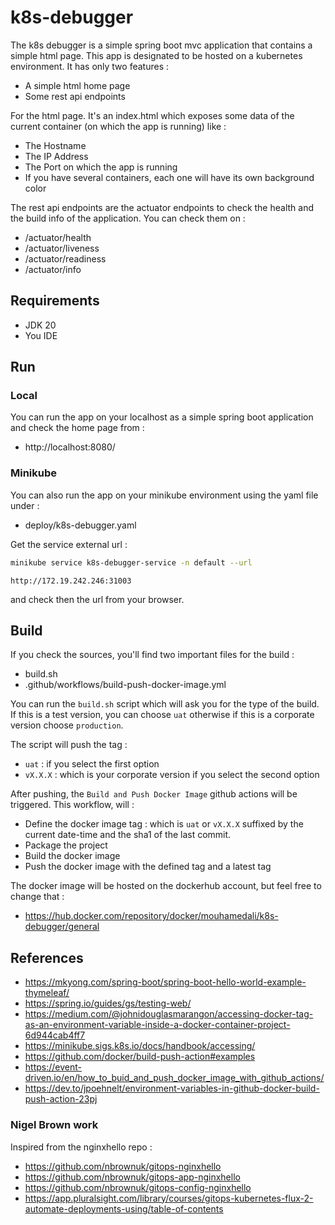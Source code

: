 # k8s-debugger

The k8s debugger is a simple spring boot mvc application that contains a simple html page.
This app is designated to be hosted on a kubernetes environment.
It has only two features :
- A simple html home page
- Some rest api endpoints

For the html page. It's an index.html which exposes some data of the current container (on which the app is running)
like :
- The Hostname
- The IP Address
- The Port on which the app is running
- If you have several containers, each one will have its own background color

The rest api endpoints are the actuator endpoints to check the health and the build info of the application. You can check them on :
- /actuator/health
- /actuator/liveness
- /actuator/readiness
- /actuator/info

## Requirements

- JDK 20
- You IDE

## Run

### Local
You can run the app on your localhost as a simple spring boot application and check the home page from :
- http://localhost:8080/

### Minikube

You can also run the app on your minikube environment using the yaml file under :
- deploy/k8s-debugger.yaml

Get the service external url :

```bash
minikube service k8s-debugger-service -n default --url
```

```text
http://172.19.242.246:31003
```

and check then the url from your browser.

## Build

If you check the sources, you'll find two important files for the build :
- build.sh
- .github/workflows/build-push-docker-image.yml

You can run the ``build.sh`` script which will ask you for the type of the build. 
If this is a test version, you can choose ``uat`` otherwise if this is a corporate version choose ``production``.

The script will push the tag :
- ``uat`` : if you select the first option
- ``vX.X.X`` : which is your corporate version if you select the second option

After pushing, the ``Build and Push Docker Image`` github actions will be triggered.
This workflow, will :
- Define the docker image tag : which is ``uat`` or ``vX.X.X`` suffixed by the current date-time and the sha1 of the last commit.
- Package the project
- Build the docker image
- Push the docker image with the defined tag and a latest tag

The docker image will be hosted on the dockerhub account, but feel free to change that :
- https://hub.docker.com/repository/docker/mouhamedali/k8s-debugger/general

## References
- https://mkyong.com/spring-boot/spring-boot-hello-world-example-thymeleaf/
- https://spring.io/guides/gs/testing-web/
- https://medium.com/@johnidouglasmarangon/accessing-docker-tag-as-an-environment-variable-inside-a-docker-container-project-6d944cab4ff7
- https://minikube.sigs.k8s.io/docs/handbook/accessing/
- https://github.com/docker/build-push-action#examples
- https://event-driven.io/en/how_to_buid_and_push_docker_image_with_github_actions/
- https://dev.to/jpoehnelt/environment-variables-in-github-docker-build-push-action-23pj

### Nigel Brown work
Inspired from the nginxhello repo :
- https://github.com/nbrownuk/gitops-nginxhello
- https://github.com/nbrownuk/gitops-app-nginxhello
- https://github.com/nbrownuk/gitops-config-nginxhello
- https://app.pluralsight.com/library/courses/gitops-kubernetes-flux-2-automate-deployments-using/table-of-contents
